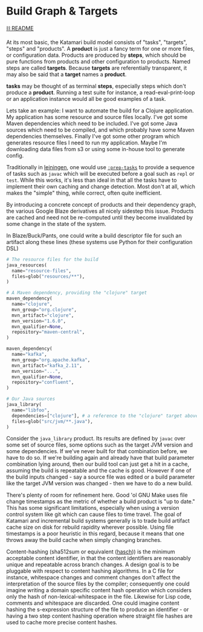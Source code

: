 # Build Graph & Targets
[⛓ README](/README.md)

At its most basic, the Katamari build model consists of "tasks", "targets", "steps" and "products".
A **product** is just a fancy term for one or more files, or configuration data.
Products are produced by **steps**, which should be pure functions from products and other configuration to products.
Named steps are called **targets**.
Because **targets** are referentially transparent, it may also be said that a **target** names a **product**.

**tasks** may be thought of as terminal **steps**, especially steps which don't produce a **product**.
Running a test suite for instance, a read-eval-print-loop or an application instance would all be good examples of a task.

Lets take an example:
I want to automate the build for a Clojure application.
My application has some resource and source files locally.
I've got some Maven dependencies which need to be included.
I've got some Java sources which need to be compiled, and which probably have some Maven dependencies themselves.
Finally I've got some other program which generates resource files I need to run my application.
Maybe I'm downloading data files from s3 or using some in-house tool to generate config.

Traditionally in [leiningen](https://github.com/technomancy/leiningen), one would use [`:prep-tasks`](https://github.com/technomancy/leiningen/blob/master/sample.project.clj#L258-L262) to provide a sequence of tasks such as `javac` which will be executed before a goal such as `repl` or `test`.
While this works, it's less than ideal in that all the tasks have to implement their own caching and change detection.
Most don't at all, which makes the "simple" thing, while correct, often quite inefficient.

By introducing a concrete concept of products and their dependency graph, the various Google Blaze derivatives all nicely sidestep this issue.
Products are cached and need not be re-computed until they become invalidated by some change in the state of the system.

In Blaze/Buck/Pants, one could write a build descriptor file for such an artifact along these lines (these systems use Python for their configuration DSL)

```python
# The resource files for the build
java_resources(
  name="resource-files",
  files=glob("resources/**"),
)

# A Maven dependency, providing the "clojure" target
maven_dependency(
  name="clojure",
  mvn_group="org.clojure",
  mvn_artifact="clojure",
  mvn_version="1.6.0",
  mvn_qualifier=None,
  repository="maven-central",
)

maven_dependency(
  name="kafka",
  mvn_group="org.apache.kafka",
  mvn_artifact="kafka_2.11",
  mvn_version="...",
  mvn_qualifier=None,
  repository="confluent",
)

# Our Java sources
java_library(
  name="libfoo",
  dependencies=["clojure"], # a reference to the "clojure" target above
  files=glob("src/jvm/**.java"),
)
```

Consider the `java_library` product.
Its results are defined by `javac` over some set of source files, some options such as the target JVM version and some dependencies.
If we've never built for that combination before, we have to do so.
If we're building again and already have that build parameter combination lying around, then our build tool can just get a hit in a cache, assuming the build is repeatable and the cache is good.
However if one of the build inputs changed - say a source file was edited or a build parameter like the target JVM version was changed - then we have to do a new build.

There's plenty of room for refinement here.
Good 'ol GNU Make uses file change timestamps as the metric of whether a build product is "up to date."
This has some significant limitations, especially when using a version control system like git which can cause files to time travel.
The goal of Katamari and incremental build systems generally is to trade build artifact cache size on disk for rebuild rapidity wherever possible.
Using file timestamps is a poor heuristic in this regard, because it means that one throws away the build cache when simply changing branches.

Content-hashing (sha512sum or equivalent ([hasch](https://github.com/replikativ/hasch))) is the minimum acceptable content identifier, in that the content identifiers are reasonably unique and repeatable across branch changes.
A design goal is to be pluggable with respect to content hashing algorithms.
In a C file for instance, whitespace changes and comment changes don't affect the interpretation of the source files by the compiler; consequently one could imagine writing a domain specific content hash operation which considers only the hash of non-lexical-whitespace in the file.
Likewise for Lisp code, comments and whitespace are discarded.
One could imagine content hashing the s-expression structure of the file to produce an identifier - or having a two step content hashing operation where straight file hashes are used to cache more precise content hashes.
